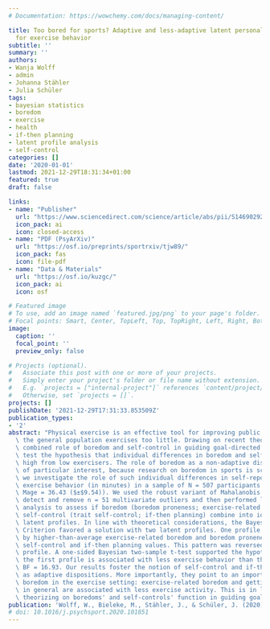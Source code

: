 ```yaml
---
# Documentation: https://wowchemy.com/docs/managing-content/

title: Too bored for sports? Adaptive and less-adaptive latent personality profiles
  for exercise behavior
subtitle: ''
summary: ''
authors:
- Wanja Wolff
- admin
- Johanna Stähler
- Julia Schüler
tags:
- bayesian statistics
- boredom
- exercise
- health
- if-then planning
- latent profile analysis
- self-control
categories: []
date: '2020-01-01'
lastmod: 2021-12-29T18:31:34+01:00
featured: true
draft: false

links:
- name: "Publisher"
  url: "https://www.sciencedirect.com/science/article/abs/pii/S1469029220308360"
  icon_pack: ai
  icon: closed-access
- name: "PDF (PsyArXiv)"
  url: "https://osf.io/preprints/sportrxiv/tjw89/"
  icon_pack: fas
  icon: file-pdf
- name: "Data & Materials"
  url: "https://osf.io/kuzgc/"
  icon_pack: ai
  icon: osf

# Featured image
# To use, add an image named `featured.jpg/png` to your page's folder.
# Focal points: Smart, Center, TopLeft, Top, TopRight, Left, Right, BottomLeft, Bottom, BottomRight.
image:
  caption: ''
  focal_point: ''
  preview_only: false

# Projects (optional).
#   Associate this post with one or more of your projects.
#   Simply enter your project's folder or file name without extension.
#   E.g. `projects = ["internal-project"]` references `content/project/deep-learning/index.md`.
#   Otherwise, set `projects = []`.
projects: []
publishDate: '2021-12-29T17:31:33.853509Z'
publication_types:
- '2'
abstract: "Physical exercise is an effective tool for improving public health, but\
  \ the general population exercises too little. Drawing on recent theorizing on the\
  \ combined role of boredom and self-control in guiding goal-directed behavior, we\
  \ test the hypothesis that individual differences in boredom and self-control differentiate\
  \ high from low exercisers. The role of boredom as a non-adaptive disposition is\
  \ of particular interest, because research on boredom in sports is scarce. Here,\
  \ we investigate the role of such individual differences in self-reported weekly\
  \ exercise behavior (in minutes) in a sample of N = 507 participants (n = 200 female,\
  \ Mage = 36.43 ($±$9.54)). We used the robust variant of Mahalanobis distance to\
  \ detect and remove n = 51 multivariate outliers and then performed latent profile\
  \ analysis to assess if boredom (boredom proneness; exercise-related boredom) and\
  \ self-control (trait self-control; if-then planning) combine into identifiable\
  \ latent profiles. In line with theoretical considerations, the Bayesian Information\
  \ Criterion favored a solution with two latent profiles. One profile was characterized\
  \ by higher-than-average exercise-related boredom and boredom proneness and lower-than-average\
  \ self-control and if-then planning values. This pattern was reversed for the second\
  \ profile. A one-sided Bayesian two-sample t-test supported the hypothesis that\
  \ the first profile is associated with less exercise behavior than the second profile,\
  \ BF = 16.93. Our results foster the notion of self-control and if-then planning\
  \ as adaptive dispositions. More importantly, they point to an important role of\
  \ boredom in the exercise setting: exercise-related boredom and getting easily bored\
  \ in general are associated with less exercise activity. This is in line with recent\
  \ theorizing on boredoms' and self-controls' function in guiding goal-directed behavior."
publication: 'Wolff, W., Bieleke, M., Stähler, J., & Schüler, J. (2020). Too bored for sports? Adaptive and less-adaptive latent personality profiles for exercise behavior. *Psychology of Sport and Exercise*, 101851. https://doi.org/10.1016/j.psychsport.2020.101851'
# doi: 10.1016/j.psychsport.2020.101851
---
```


